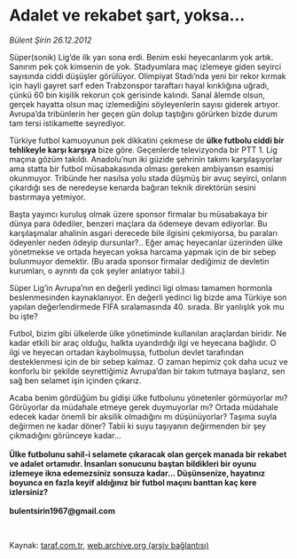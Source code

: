 # Adalet ve rekabet şart, yoksa...

*Bülent Şirin 26.12.2012*

<div class="yazi"><p>Süper(sonik) Lig’de ilk yarı sona erdi. Benim eski heyecanlarım yok artık. Sanırım pek çok kimsenin de yok. Stadyumlara maç izlemeye giden seyirci sayısında ciddi düşüşler görülüyor. Olimpiyat Stadı’nda yeni bir rekor kırmak için hayli gayret sarf eden Trabzonspor taraftarı hayal kırıklığına uğradı, çünkü 60 bin kişilik rekorun çok gerisinde kalındı. Sanal âlemde olsun, gerçek hayatta olsun maç izlemediğini söyleyenlerin sayısı giderek artıyor. Avrupa’da tribünlerin her geçen gün dolup taştığını görürken bizde durum tam tersi istikamette seyrediyor.</p>
<p>Türkiye futbol kamuoyunun pek dikkatini çekmese de <b>ülke futbolu ciddi bir tehlikeyle karşı karşıya</b> bize göre. Geçenlerde televizyonda bir PTT 1. Lig maçına gözüm takıldı. Anadolu’nun iki güzide şehrinin takımı karşılaşıyorlar ama statta bir futbol müsabakasında olması gereken ambiyansın esamisi okunmuyor. Tribünde her nasılsa yolu stada düşmüş bir avuç seyirci, onların çıkardığı ses de neredeyse kenarda bağıran teknik direktörün sesini bastırmaya yetmiyor.</p>
<p>Başta yayıncı kuruluş olmak üzere sponsor firmalar bu müsabakaya bir dünya para ödediler, benzeri maçlara da ödemeye devam ediyorlar. Bu karşılaşmalar ahalinin asgari derecede bile ilgisini çekmiyorsa, bu paraları ödeyenler neden ödeyip dursunlar?.. Eğer amaç heyecanlar üzerinden ülke yönetmekse ve ortada heyecan yoksa harcama yapmak için de bir sebep bulunmuyor demektir. (Bu arada sponsor firmalar dediğimiz de devletin kurumları, o ayrıntı da çok şeyler anlatıyor tabii.)</p>
<p>Süper Lig’in Avrupa’nın en değerli yedinci ligi olması tamamen hormonla beslenmesinden kaynaklanıyor. En değerli yedinci lig bizde ama Türkiye son yapılan değerlendirmede FIFA sıralamasında 40. sırada. Bir yanlışlık yok mu bu işte?</p>
<p>Futbol, bizim gibi ülkelerde ülke yönetiminde kullanılan araçlardan biridir. Ne kadar etkili bir araç olduğu, halkta uyandırdığı ilgi ve heyecana bağlıdır. O ilgi ve heyecan ortadan kaybolmuşsa, futbolun devlet tarafından desteklenmesi için de bir sebep kalmaz. O zaman hepimiz çok daha ucuz ve konforlu bir şekilde seyrettiğimiz Avrupa’dan bir takım tutmaya başlarız, sen sağ ben selamet işin içinden çıkarız.</p>
<p>Acaba benim gördüğüm bu gidişi ülke futbolunu yönetenler görmüyorlar mı? Görüyorlar da müdahale etmeye gerek duymuyorlar mı? Ortada müdahale edecek kadar önemli bir aksilik olmadığını mı düşünüyorlar? Taşıma suyla değirmen ne kadar döner? Tabii ki suyu taşıyanın değirmenden bir şey çıkmadığını görünceye kadar...<br/><br/><b>Ülke futbolunu sahil-i selamete çıkaracak olan gerçek manada bir rekabet ve adalet ortamıdır. İnsanları sonucunu baştan bildikleri bir oyunu izlemeye ikna edemezsiniz sonsuza kadar... Düşünsenize, hayatınız boyunca en fazla keyif aldığınız bir futbol maçını banttan kaç kere izlersiniz?<br/><br/></b><b>bulentsirin1967@gmail.com</b></p>
<p> </p>
</div>

Kaynak: [taraf.com.tr](http://www.taraf.com.tr/bulent-sirin/makale-adalet-ve-rekabet-sart-yoksa.htm), [web.archive.org (arşiv bağlantısı)](http://web.archive.org/web/20131022094344/http://www.taraf.com.tr/bulent-sirin/makale-adalet-ve-rekabet-sart-yoksa.htm)
